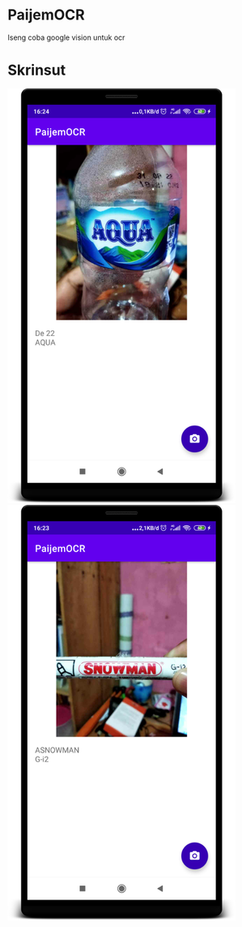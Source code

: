# PaijemOCR
Iseng coba google vision untuk ocr   
# Skrinsut   
<img width="450px" src="https://raw.githubusercontent.com/hangga/PaijemOCR/main/device-2020-11-14-162503.png"><img width="450px" src="https://raw.githubusercontent.com/hangga/PaijemOCR/main/device-2020-11-14-162354.png">     
